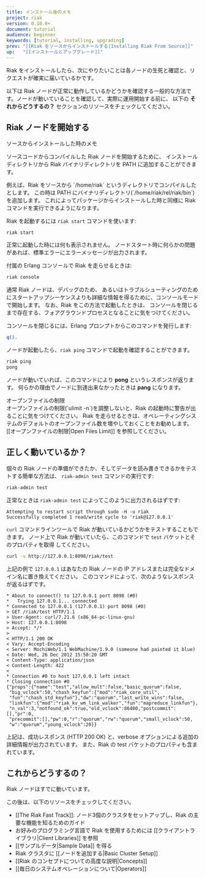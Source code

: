 ```yaml
---
title: インストール後のメモ
project: riak
version: 0.10.0+
document: tutorial
audience: beginner
keywords: [tutorial, installing, upgrading]
prev: "[[Riak をソースからインストールする|Installing Riak From Source]]"
up:   "[[インストールとアップグレード]]"
---
```


Riak をインストールしたら、次にやりたいことは各ノードの生死と確認と、リクエストが確実に届いているかです。

以下は Riak ノードが正常に動作しているかどうかを確認する一般的な方法です。ノードが動いていることを確認して、実際に運用開始する前に、
以下の **それからどうするの？** セクションのリソースをチェックしてください。

## Riak ノードを開始する

<div class="note"><div class="title">ソースからインストールした時のメモ</div>
<p>ソースコードからコンパイルした Riak ノードを開始するために、
インストールディレクトリから Riak バイナリディレクトリを PATH に追加することができます。</p>
<p>例えば、Riak をソースから `/home/riak` というディレクトリでコンパイルしたとします。
この時は PATH にバイナリディレクトリ(`/home/riak/rel/riak/bin`)を追加します。
これによってパッケージからインストールした時と同様に Riak コマンドを実行できるようになります。</p></div>

Riak を起動するには `riak start` コマンドを使います:

```bash
riak start
```

正常に起動した時には何も表示されません。
ノードスタート時に何らかの問題があれば、標準エラーにエラーメッセージが出力されます。

付属の Erlang コンソールで Riak を走らせるときは:

```bash
riak console
```

通常 Riak ノードは、デバッグのため、
あるいはトラブルシューティングのためにスタートアップシーケンスよりも詳細な情報を得るために、コンソールモードで開始します。
なお、Riak をこの方法で起動したときは、
コンソールを閉じるまで存在する、フォアグラウンドプロセスとなることに気をつけてください。

コンソールを閉じるには、Erlang プロンプトからこのコマンドを発行します:

```erlang
q().
```

ノードが起動したら、`riak ping` コマンドで起動を確認することができます。

```bash
riak ping
pong
```

ノードが動いていれば、このコマンドにより **pong** というレスポンスが返ります。
何らかの理由でノードに到達出来なかったときは **pang** になります。

<div class="note"><div class="title">オープンファイルの制限</div>
オープンファイルの制限(`ulimit -n`)を調整しないと、Riak の起動時に警告が出ることに気をつけてください。
Riak を走らせるときは、オペレーティングシステムのデフォルトのオープンファイル数を増やしておくことをお勧めします。
[[オープンファイルの制限|Open Files Limit]] を参照してください。</div>

## 正しく動いているか？

個々の Riak ノードの準備ができたか、そしてデータを読み書きできるかをテストする簡単な方法は、
`riak-admin test` コマンドの実行です:

```bash
riak-admin test
```

正常なときは `riak-admin test` によってこのように出力されるはずです:

```text
Attempting to restart script through sudo -H -u riak
Successfully completed 1 read/write cycle to 'riak@127.0.0.1'
```

`curl` コマンドラインツールで Riak が動いているかどうかをテストすることもできます。
ノード上で Riak が動いていたら、このコマンドで `test` バケットとそのプロパティを取得
してください。

```bash
curl -v http://127.0.0.1:8098/riak/test
```

上記の例で `127.0.0.1` はあなたの Riak ノードの IP アドレスまたは完全なドメイン名に置き換えてください。
このコマンドによって、次のようなレスポンスが返るはずです。

```text
* About to connect() to 127.0.0.1 port 8098 (#0)
*   Trying 127.0.0.1... connected
* Connected to 127.0.0.1 (127.0.0.1) port 8098 (#0)
> GET /riak/test HTTP/1.1
> User-Agent: curl/7.21.6 (x86_64-pc-linux-gnu)
> Host: 127.0.0.1:8098
> Accept: */*
>
< HTTP/1.1 200 OK
< Vary: Accept-Encoding
< Server: MochiWeb/1.1 WebMachine/1.9.0 (someone had painted it blue)
< Date: Wed, 26 Dec 2012 15:50:20 GMT
< Content-Type: application/json
< Content-Length: 422
<
* Connection #0 to host 127.0.0.1 left intact
* Closing connection #0
{"props":{"name":"test","allow_mult":false,"basic_quorum":false,
 "big_vclock":50,"chash_keyfun":{"mod":"riak_core_util",
 "fun":"chash_std_keyfun"},"dw":"quorum","last_write_wins":false,
 "linkfun":{"mod":"riak_kv_wm_link_walker","fun":"mapreduce_linkfun"},
 "n_val":3,"notfound_ok":true,"old_vclock":86400,"postcommit":[],"pr":0,
 "precommit":[],"pw":0,"r":"quorum","rw":"quorum","small_vclock":50,
 "w":"quorum","young_vclock":20}}
```

上記は、成功レスポンス (HTTP 200 OK) と、verbose オプションによる追加の詳細情報が出力されています。
また、Riak の test バケットのプロパティも含まれています。

## これからどうするの？

Riak ノードはすでに動いています。

この後は、以下のリソースをチェックしてください。

* [[The Riak Fast Track]]: ノード3個のクラスタをセットアップし、Riak の主要な機能を知るためのガイド
* お好みのプログラミング言語で Riak を使用するためには [[クライアントライブラリ|Client Libraries]] を参照
* [[サンプルデータ|Sample Data]] を得る
* Riak クラスタに [[ノードを追加する|Basic Cluster Setup]]
* [[Riak のコンセプトについての高度な説明|Concepts]]
* [[毎日のシステムオペレーションについて|Operators]]

